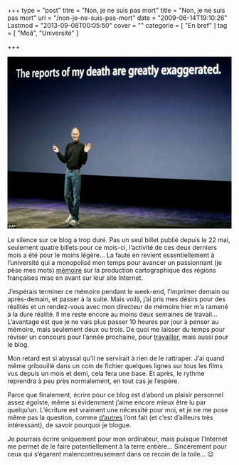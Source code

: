 +++
type = "post"
titre = "Non, je ne suis pas mort"
title = "Non, je ne suis pas mort"
url = "/non-je-ne-suis-pas-mort"
date = "2009-06-14T19:10:26"
Lastmod = "2013-09-08T00:05:50"
cover = ""
categorie = [ "En bref" ]
tag = [ "Moâ", "Université" ]

+++

<p><img class="aligncenter size-full wp-image-1554" title="steve-jobs-mort.jpg" src="steve-jobs-mort.jpg" alt="steve-jobs-mort.jpg" width="600" height="386" /></p>
<p>Le silence sur ce blog a trop duré. Pas un seul billet publié depuis le 22 mai, seulement quatre billets pour ce mois-ci, l&rsquo;activité de ces deux derniers mois a été pour le moins légère&#8230; La faute en revient essentiellement à l&rsquo;université qui a monopolisé mon temps pour avancer un passionnant (je pèse mes mots) <a href="http://memoire.nicolasfurno.com/">mémoire</a> sur la production cartographique des régions françaises mise en avant sur leur site Internet.</p>
<p>J&rsquo;espérais terminer ce mémoire pendant le week-end, l&rsquo;imprimer demain ou après-demain, et passer à la suite. Mais voilà, j&rsquo;ai pris mes désirs pour des réalités et un rendez-vous avec mon directeur de mémoire hier m&rsquo;a ramené à la dure réalité. Il me reste encore au moins deux semaines de travail&#8230; L&rsquo;avantage est que je ne vais plus passer 10 heures par jour à penser au mémoire, mais seulement deux ou trois. De quoi me laisser du temps pour réviser un concours pour l&rsquo;année prochaine, pour <a href="http://www.macg.co/">travailler</a>, mais aussi pour le blog.</p>
<p>Mon retard est si abyssal qu&rsquo;il ne servirait à rien de le rattraper. J&rsquo;ai quand même gribouillé dans un coin de fichier quelques lignes sur tous les films vus depuis un mois et demi, cela fera une base. Et après, le rythme reprendra à peu près normalement, en tout cas je l&rsquo;espère.</p>
<p>Parce que finalement, écrire pour ce blog est d&rsquo;abord un plaisir personnel assez égoïste, même si évidemment j&rsquo;aime encore mieux être lu par quelqu&rsquo;un. L&rsquo;écriture est vraiment une nécessité pour moi, et je ne me pose même pas la question, comme <a href="http://wordssounds.free.fr/index.php/2009/06/11/ca-rime-a-quoi-de-bloguer/">d&rsquo;autres</a> l&rsquo;ont fait (et c&rsquo;est d&rsquo;ailleurs très intéressant), de savoir pourquoi je blogue.</p>
<p>Je pourrais écrire uniquement pour mon ordinateur, mais puisque l&rsquo;Internet me permet de le faire potentiellement à la terre entière&#8230; Sincèrement pour ceux qui s&rsquo;égarent malencontreusement dans ce recoin de la toile&#8230; 😉</p>

